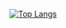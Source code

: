 [![Top Langs](https://github-readme-stats.vercel.app/api/top-langs/?username=max-konin&layout=compact&theme=radical&count_private=true&langs_count=8)](https://github.com/anuraghazra/github-readme-stats)

<!--
**max-konin/max-konin** is a ✨ _special_ ✨ repository because its `README.md` (this file) appears on your GitHub profile.

Here are some ideas to get you started:

- 🔭 I’m currently working on ...
- 🌱 I’m currently learning ...
- 👯 I’m looking to collaborate on ...
- 🤔 I’m looking for help with ...
- 💬 Ask me about ...
- 📫 How to reach me: ...
- 😄 Pronouns: ...
- ⚡ Fun fact: ...
-->
